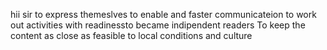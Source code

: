 hii sir to express themeslves to enable and faster communicateion 
to work out activities with readinessto became indipendent readers
To keep the content as close as feasible to local conditions and culture

